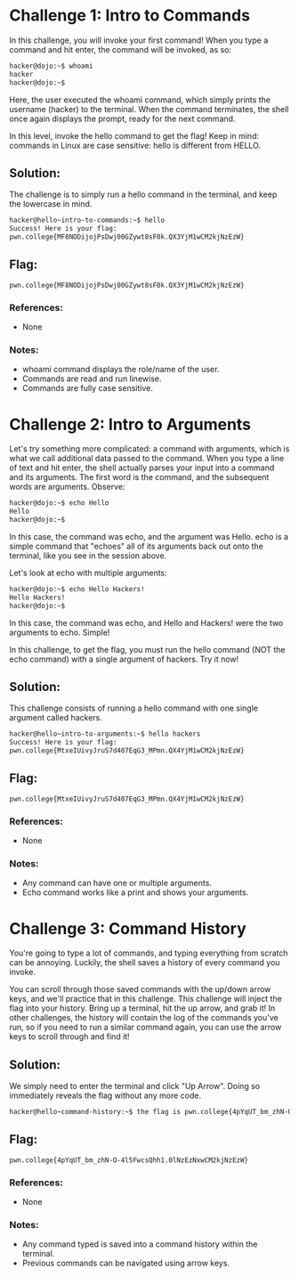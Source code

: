 # Challenge 1: Intro to Commands
In this challenge, you will invoke your first command! When you type a command and hit enter, the command will be invoked, as so:

```sh
hacker@dojo:~$ whoami
hacker
hacker@dojo:~$
```
Here, the user executed the whoami command, which simply prints the username (hacker) to the terminal. When the command terminates, the shell once again displays the prompt, ready for the next command.

In this level, invoke the hello command to get the flag! Keep in mind: commands in Linux are case sensitive: hello is different from HELLO.

## Solution: 
The challenge is to simply run a hello command in the terminal, and keep the lowercase in mind.

```sh
hacker@hello~intro-to-commands:~$ hello
Success! Here is your flag:
pwn.college{MF8NODijojPsDwj00GZywt8sF0k.QX3YjM1wCM2kjNzEzW}
```
## Flag:
```
pwn.college{MF8NODijojPsDwj00GZywt8sF0k.QX3YjM1wCM2kjNzEzW}
```

### References:
- None

### Notes:
- whoami command displays the role/name of the user.
- Commands are read and run linewise.
- Commands are fully case sensitive.

# Challenge 2: Intro to Arguments
Let's try something more complicated: a command with arguments, which is what we call additional data passed to the command. When you type a line of text and hit enter, the shell actually parses your input into a command and its arguments. The first word is the command, and the subsequent words are arguments. Observe:

```sh
hacker@dojo:~$ echo Hello
Hello
hacker@dojo:~$
```
In this case, the command was echo, and the argument was Hello. echo is a simple command that "echoes" all of its arguments back out onto the terminal, like you see in the session above.

Let's look at echo with multiple arguments:

```sh
hacker@dojo:~$ echo Hello Hackers!
Hello Hackers!
hacker@dojo:~$
```
In this case, the command was echo, and Hello and Hackers! were the two arguments to echo. Simple!

In this challenge, to get the flag, you must run the hello command (NOT the echo command) with a single argument of hackers. Try it now!

## Solution: 
This challenge consists of running a hello command with one single argument called hackers.

```sh
hacker@hello~intro-to-arguments:~$ hello hackers
Success! Here is your flag:
pwn.college{MtxeIUivyJruS7d407EqG3_MPmn.QX4YjM1wCM2kjNzEzW}
```

## Flag:
```
pwn.college{MtxeIUivyJruS7d407EqG3_MPmn.QX4YjM1wCM2kjNzEzW}
```

### References:
- None

### Notes:
- Any command can have one or multiple arguments.
- Echo command works like a print and shows your arguments.

# Challenge 3: Command History
You're going to type a lot of commands, and typing everything from scratch can be annoying. Luckily, the shell saves a history of every command you invoke.

You can scroll through those saved commands with the up/down arrow keys, and we'll practice that in this challenge. This challenge will inject the flag into your history. Bring up a terminal, hit the up arrow, and grab it! In other challenges, the history will contain the log of the commands you've run, so if you need to run a similar command again, you can use the arrow keys to scroll through and find it!

## Solution:
We simply need to enter the terminal and click "Up Arrow". Doing so immediately reveals the flag without any more code.

```sh
hacker@hello~command-history:~$ the flag is pwn.college{4pYqUT_bm_zhN-O-4l5FwcsQhh1.0lNzEzNxwCM2kjNzEzW}
```

## Flag:
```
pwn.college{4pYqUT_bm_zhN-O-4l5FwcsQhh1.0lNzEzNxwCM2kjNzEzW}
```

### References:
- None

### Notes:
- Any command typed is saved into a command history within the terminal.
- Previous commands can be navigated using arrow keys.
  


